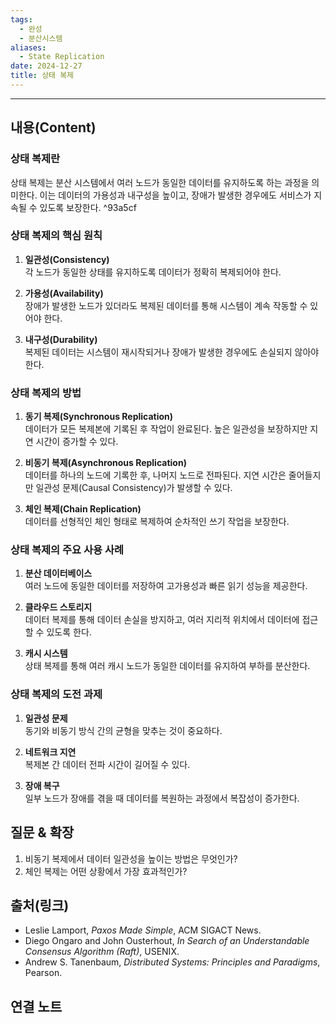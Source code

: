 ```yaml
---
tags:
  - 완성
  - 분산시스템
aliases:
  - State Replication
date: 2024-12-27
title: 상태 복제
---
```

---

## 내용(Content)

### 상태 복제란

상태 복제는 분산 시스템에서 여러 노드가 동일한 데이터를 유지하도록 하는 과정을 의미한다. 이는 데이터의 가용성과 내구성을 높이고, 장애가 발생한 경우에도 서비스가 지속될 수 있도록 보장한다. ^93a5cf

### 상태 복제의 핵심 원칙

1. **일관성(Consistency)**  
    각 노드가 동일한 상태를 유지하도록 데이터가 정확히 복제되어야 한다.
    
2. **가용성(Availability)**  
    장애가 발생한 노드가 있더라도 복제된 데이터를 통해 시스템이 계속 작동할 수 있어야 한다.
    
3. **내구성(Durability)**  
    복제된 데이터는 시스템이 재시작되거나 장애가 발생한 경우에도 손실되지 않아야 한다.

### 상태 복제의 방법

1. **동기 복제(Synchronous Replication)**  
    데이터가 모든 복제본에 기록된 후 작업이 완료된다. 높은 일관성을 보장하지만 지연 시간이 증가할 수 있다.
    
2. **비동기 복제(Asynchronous Replication)**  
    데이터를 하나의 노드에 기록한 후, 나머지 노드로 전파된다. 지연 시간은 줄어들지만 일관성 문제(Causal Consistency)가 발생할 수 있다.
    
3. **체인 복제(Chain Replication)**  
    데이터를 선형적인 체인 형태로 복제하여 순차적인 쓰기 작업을 보장한다.

### 상태 복제의 주요 사용 사례

1. **분산 데이터베이스**  
    여러 노드에 동일한 데이터를 저장하여 고가용성과 빠른 읽기 성능을 제공한다.
    
2. **클라우드 스토리지**  
    데이터 복제를 통해 데이터 손실을 방지하고, 여러 지리적 위치에서 데이터에 접근할 수 있도록 한다.
    
3. **캐시 시스템**  
    상태 복제를 통해 여러 캐시 노드가 동일한 데이터를 유지하여 부하를 분산한다.

### 상태 복제의 도전 과제

1. **일관성 문제**  
    동기와 비동기 방식 간의 균형을 맞추는 것이 중요하다.
    
2. **네트워크 지연**  
    복제본 간 데이터 전파 시간이 길어질 수 있다.
    
3. **장애 복구**  
    일부 노드가 장애를 겪을 때 데이터를 복원하는 과정에서 복잡성이 증가한다.

## 질문 & 확장

1. 비동기 복제에서 데이터 일관성을 높이는 방법은 무엇인가?
2. 체인 복제는 어떤 상황에서 가장 효과적인가?

## 출처(링크)

- Leslie Lamport, _Paxos Made Simple_, ACM SIGACT News.
- Diego Ongaro and John Ousterhout, _In Search of an Understandable Consensus Algorithm (Raft)_, USENIX.
- Andrew S. Tanenbaum, _Distributed Systems: Principles and Paradigms_, Pearson.

## 연결 노트




